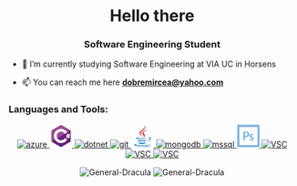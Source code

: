 <h1 align="center">Hello there</h1>
<h3 align="center">Software Engineering Student</h3>

- 🔭 I’m currently studying Software Engineering at VIA UC in Horsens

- 📫 You can reach me here **dobremircea@yahoo.com**

<h3 align="cenrer">Languages and Tools:</h3>
<p align="center"> <a href="https://azure.microsoft.com/en-in/" target="_blank" rel="noreferrer"> <img src="https://user-images.githubusercontent.com/55515767/201215201-d73d80cd-f315-46bb-acf8-cdbe9684d854.png" alt="azure" width="40" height="40"/> </a> <a href="https://www.w3schools.com/cs/" target="_blank" rel="noreferrer"> <img src="https://raw.githubusercontent.com/devicons/devicon/master/icons/csharp/csharp-original.svg" alt="csharp" width="40" height="40"/> </a> <a href="https://dotnet.microsoft.com/" target="_blank" rel="noreferrer"> <img src="https://upload.wikimedia.org/wikipedia/commons/thumb/c/c3/Python-logo-notext.svg/640px-Python-logo-notext.svg.png" alt="dotnet" width="40" height="40"/> </a> <a href="https://git-scm.com/" target="_blank" rel="noreferrer"> <img src="https://www.vectorlogo.zone/logos/git-scm/git-scm-icon.svg" alt="git" width="40" height="40"/> </a> <a href="https://www.java.com" target="_blank" rel="noreferrer"> <img src="https://raw.githubusercontent.com/devicons/devicon/master/icons/java/java-original.svg" alt="java" width="40" height="40"/> </a> <a href="https://www.mongodb.com/" target="_blank" rel="noreferrer"> <img src="https://upload.wikimedia.org/wikipedia/commons/thumb/d/d5/Rust_programming_language_black_logo.svg/1024px-Rust_programming_language_black_logo.svg.png" alt="mongodb" width="40" height="40"/> </a> <a href="https://www.microsoft.com/en-us/sql-server" target="_blank" rel="noreferrer"> <img src="https://upload.wikimedia.org/wikipedia/commons/thumb/1/18/C_Programming_Language.svg/695px-C_Programming_Language.svg.png" alt="mssql" width="40" height="40"/> </a> <a href="https://www.photoshop.com/en" target="_blank" rel="noreferrer"> <img src="https://raw.githubusercontent.com/devicons/devicon/master/icons/photoshop/photoshop-line.svg" alt="photoshop" width="40" height="40"/> </a> <a href="https://https://code.visualstudio.com//" target="_blank" rel="noreferrer"> <img src="https://raw.githubusercontent.com/isocpp/logos/master/cpp_logo.png" alt="VSC" width="40" height="40"/> </a> </a> <a href="https://https://code.visualstudio.com//" target="_blank" rel="noreferrer"> <img src="https://1000logos.net/wp-content/uploads/2017/03/LINUX-LOGO.png" alt="VSC" width="40" height="40"/> </a> </a> <a href="https://https://code.visualstudio.com//" target="_blank" rel="noreferrer"> <img src="https://1000logos.net/wp-content/uploads/2017/03/LINUX-LOGO.png" alt="VSC" width="40" height="40"/> </a> </p> </p>

</p>

<p align="center"><img height="170px" align="center" src="https://github-readme-stats.vercel.app/api/top-langs/?username=General-Dracula&layout=compact&theme=dracula" alt="General-Dracula" /> <img height="170px" align="center" src="https://github-readme-stats.vercel.app/api?username=General-Dracula&theme=dracula" alt="General-Dracula" /></p>
